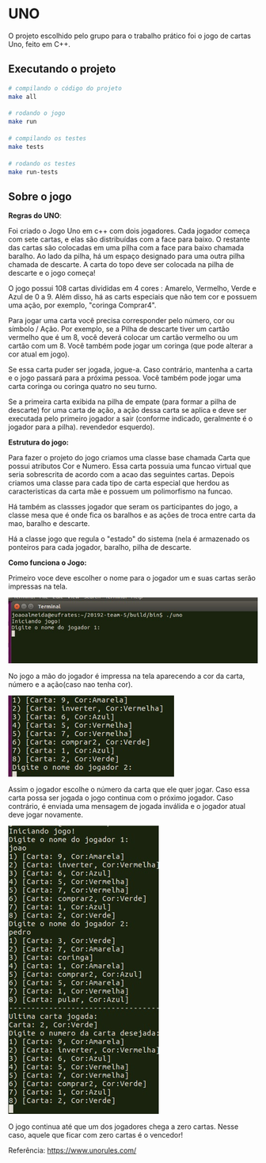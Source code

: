 # UNO

O projeto escolhido pelo grupo para o trabalho prático foi o jogo de cartas Uno, feito em C++.

## Executando o projeto
```sh
# compilando o código do projeto
make all

# rodando o jogo
make run

# compilando os testes
make tests

# rodando os testes
make run-tests
```

## Sobre o jogo


**Regras do UNO**:

Foi criado o Jogo Uno em c++ com dois jogadores. Cada jogador começa com sete cartas, e elas são distribuídas com a face para baixo. O restante das cartas são colocadas em uma pilha  com a face para baixo chamada baralho. Ao lado da pilha, há um espaço designado para uma outra pilha chamada de descarte. A carta do topo deve ser colocada na pilha de descarte e o jogo começa!

O jogo possui 108 cartas divididas em 4 cores : Amarelo, Vermelho, Verde e Azul de 0 a 9. Além disso, há  as carts especiais que não tem cor e possuem uma ação, por exemplo, "coringa Comprar4".


Para jogar uma carta você precisa corresponder pelo número, cor ou símbolo / Ação. Por exemplo, se a Pilha de descarte tiver um cartão vermelho que é um 8, você deverá colocar um cartão vermelho ou um cartão com um 8. Você também pode jogar um coringa (que pode alterar a cor atual em jogo).

Se essa carta puder ser jogada, jogue-a. Caso contrário, mantenha a carta e o jogo passará para a próxima pessoa. Você também pode jogar uma carta coringa ou coringa quatro no seu turno.


Se a primeira carta exibida na pilha de empate (para formar a pilha de descarte) for uma carta de ação, a ação dessa carta se aplica e deve ser executada pelo primeiro jogador a sair (conforme indicado, geralmente é o jogador para a pilha). revendedor esquerdo). 

**Estrutura do jogo:**

Para fazer o projeto do jogo criamos uma classe base chamada Carta que possui atributos Cor e Numero. Essa carta possuia uma funcao virtual que seria sobrescrita de acordo com a acao das seguintes cartas.  Depois criamos uma classe para cada tipo de carta especial que herdou as caracteristicas da carta mãe e possuem um polimorfismo na funcao. 

Há também as classses jogador que seram os participantes do jogo, a classe mesa que é onde fica os baralhos e as ações de troca entre carta da mao, baralho e descarte.

Há a classe jogo que regula o "estado" do sistema (nela é armazenado os ponteiros para cada jogador, baralho, pilha de descarte. 

**Como funciona o Jogo:**

Primeiro voce deve escolher o nome para o jogador um e suas cartas serão impressas na tela.

![inicio do jogo](https://raw.githubusercontent.com/pds2/20192-team-5/master/doc/Inicio%20do%20jogo.jpg)


No jogo a mão do jogador é impressa na tela aparecendo a cor da carta, número e a ação(caso nao tenha cor).

![mao do jogador um  que é impressa na tela](https://raw.githubusercontent.com/pds2/20192-team-5/master/doc/mao%20jogador.jpg)

Assim o jogador escolhe o número da carta que ele quer jogar. Caso essa carta possa ser jogada o jogo continua com o próximo jogador. Caso contrário, é enviada uma mensagem de jogada inválida e o jogador atual deve jogar novamente. 

![jogador dois entra com uma opção de carta inválida](https://raw.githubusercontent.com/pds2/20192-team-5/master/doc/jogadores%201%20e%202%20.jpg)

O jogo continua até que um dos jogadores chega a zero cartas. Nesse caso, aquele que ficar com zero cartas é o vencedor!


Referência:
https://www.unorules.com/

